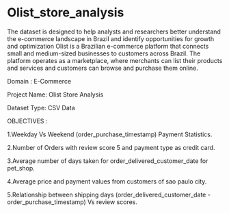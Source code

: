 # Olist_store_analysis
The dataset is designed to help analysts and researchers better understand the e-commerce landscape in Brazil and identify opportunities for growth and optimization
Olist is a Brazilian e-commerce platform that connects small and medium-sized businesses to customers across Brazil. The platform operates as a marketplace, where merchants can list their products and services and customers can browse and purchase them online.

Domain : E-Commerce

Project Name: Olist Store Analysis

Dataset Type: CSV Data


OBJECTIVES :

1.Weekday Vs Weekend (order_purchase_timestamp) Payment Statistics.

2.Number of Orders with review score 5 and payment type as credit card.

3.Average number of days taken for order_delivered_customer_date for pet_shop.

4.Average price and payment values from customers of sao paulo city.

5.Relationship between shipping days (order_delivered_customer_date - order_purchase_timestamp) Vs review scores.



